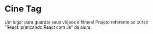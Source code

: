 # Cine Tag

Um lugar para guardar seus vídeos e filmes! Projeto referente ao curso "React: praticando React com Js" da alura.

